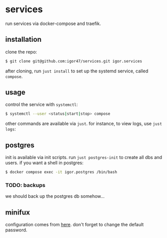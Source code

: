 # services

run services via docker-compose and traefik.

## installation

clone the repo:

```bash
$ git clone git@github.com:igor47/services.git igor.services
```

after cloning, run `just install` to set up the systemd service, called `compose`.

## usage

control the service with `systemctl`:

```bash
$ systemctl --user <status|start|stop> compose
```

other commands are available via `just`.
for instance, to view logs, use `just logs`:

## postgres

init is available via init scripts.
run `just postgres-init` to create all dbs and users.
if you want a shell in postgres:

```bash
$ docker compose exec -it igor.postgres /bin/bash
```

### TODO: backups

we should back up the postgres db somehow...

## minifux

configuration comes from [here](https://miniflux.app/docs/installation.html#docker).
don't forget to change the default password.
